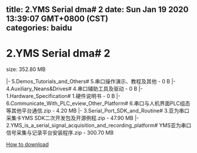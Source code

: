 
title: 2.YMS Serial dma# 2
date: Sun Jan 19 2020 13:39:07 GMT+0800 (CST)    
categories: baidu
---

# 2.YMS Serial dma# 2
size: 352.80 MB
 
 
|- 5.Demos_Tutorials_and_Others# 5.串口操作演示、教程及其他 - 0 B
|- 4.Auxiliary_Neans&Drives# 4.串口辅助工具及驱动 - 0 B
|- 1.Hardware_Specification# 1.硬件说明书 - 0 B
|- 6.Communicate_With_PLC_eview_Other_Platform# 6.串口与人机界面PLC组态等其他平台通信.zip - 4.20 MB
|- 3.Serial_Port_SDK_and_Routine# 3.亚为串口采集卡YMS SDK二次开发包及开源例程.zip - 47.90 MB
|- 2.YMS_is_a_serial_signal_acquisition_and_recording_platform# YMS亚为串口信号采集与记录平台安装程序.zip - 300.70 MB

[How to download](https://bpcam.bemobtrk.com/go/2ceec3aa-1ca2-46d6-b9ff-aaa5c184517c?jno=1235)